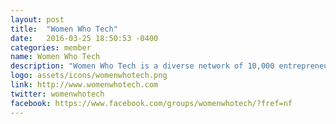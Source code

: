 ```yaml
---
layout: post
title:  "Women Who Tech"
date:   2016-03-25 18:50:53 -0400
categories: member
name: Women Who Tech
description: "Women Who Tech is a diverse network of 10,000 entrepreneurs, engineers, investors, and industry leaders. We bring women together who are breaking new ground in technology and the startup sector. Since 2008, we've produced several Women Who Tech TeleSummits packed with some of the most thought-provoking discussions led by Arianna Huffington of Huffington Post, startup investor Joanne Wilson, WordPress usability expert Jane Wells of Automattic, Shaherose Charania of Founders Labs and Women 2.0, and more. In 2015 we launched the The Women Startup Challenge, one of the largest initiatives to bring together top early-stage women-led startups, that showcases and helps fund women-led ventures. In partnership with Craig Newmark of craigslist and craigconnects, the Women Startup Challenge has one goal: to disrupt a culture and economy that has made it exceedingly difficult for women entrepreneurs to access capital. Only 7% of all investor money goes to women-led startups. The Women Startup Challenge wants to crush this dismal stat."
logo: assets/icons/womenwhotech.png
link: http://www.womenwhotech.com
twitter: womenwhotech
facebook: https://www.facebook.com/groups/womenwhotech/?fref=nf
---
```


